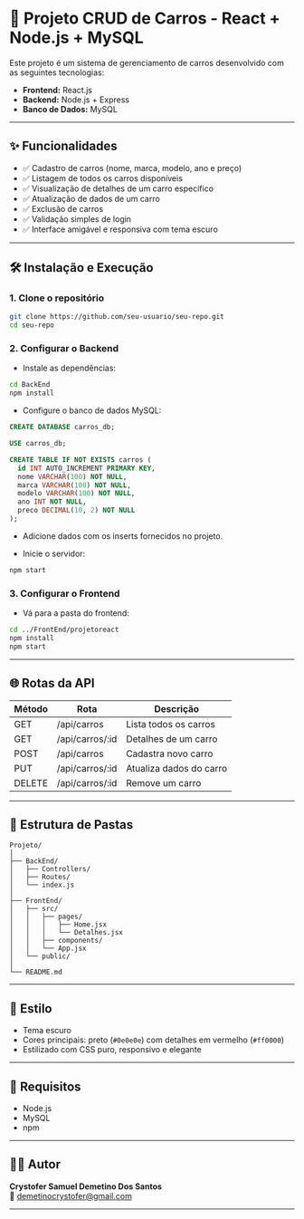 # 🚗 Projeto CRUD de Carros - React + Node.js + MySQL

Este projeto é um sistema de gerenciamento de carros desenvolvido com as seguintes tecnologias:

- **Frontend:** React.js  
- **Backend:** Node.js + Express  
- **Banco de Dados:** MySQL  

---

## ✨ Funcionalidades

- ✅ Cadastro de carros (nome, marca, modelo, ano e preço)  
- ✅ Listagem de todos os carros disponíveis  
- ✅ Visualização de detalhes de um carro específico  
- ✅ Atualização de dados de um carro  
- ✅ Exclusão de carros  
- ✅ Validação simples de login  
- ✅ Interface amigável e responsiva com tema escuro  

---

## 🛠️ Instalação e Execução

### 1. Clone o repositório

```bash
git clone https://github.com/seu-usuario/seu-repo.git
cd seu-repo
```

### 2. Configurar o Backend

- Instale as dependências:

```bash
cd BackEnd
npm install
```

- Configure o banco de dados MySQL:

```sql
CREATE DATABASE carros_db;

USE carros_db;

CREATE TABLE IF NOT EXISTS carros (
  id INT AUTO_INCREMENT PRIMARY KEY,
  nome VARCHAR(100) NOT NULL,
  marca VARCHAR(100) NOT NULL,
  modelo VARCHAR(100) NOT NULL,
  ano INT NOT NULL,
  preco DECIMAL(10, 2) NOT NULL
);
```

- Adicione dados com os inserts fornecidos no projeto.

- Inicie o servidor:

```bash
npm start
```

### 3. Configurar o Frontend

- Vá para a pasta do frontend:

```bash
cd ../FrontEnd/projetoreact
npm install
npm start
```

---

## 🌐 Rotas da API

| Método | Rota                | Descrição                |
|--------|---------------------|--------------------------|
| GET    | /api/carros         | Lista todos os carros    |
| GET    | /api/carros/:id     | Detalhes de um carro     |
| POST   | /api/carros         | Cadastra novo carro      |
| PUT    | /api/carros/:id     | Atualiza dados do carro  |
| DELETE | /api/carros/:id     | Remove um carro          |

---

## 📁 Estrutura de Pastas

```
Projeto/
│
├── BackEnd/
│   ├── Controllers/
│   ├── Routes/
│   └── index.js
│
├── FrontEnd/
│   ├── src/
│   │   ├── pages/
│   │   │   ├── Home.jsx
│   │   │   └── Detalhes.jsx
│   │   ├── components/
│   │   └── App.jsx
│   └── public/
│
└── README.md
```

---

## 🎨 Estilo

- Tema escuro  
- Cores principais: preto (`#0e0e0e`) com detalhes em vermelho (`#ff0000`)  
- Estilizado com CSS puro, responsivo e elegante  

---

## 📌 Requisitos

- Node.js  
- MySQL  
- npm  

---

## 🙋‍♂️ Autor

**Crystofer Samuel Demetino Dos Santos**  
📧 demetinocrystofer@gmail.com  

---
